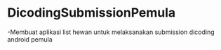 # DicodingSubmissionPemula

-Membuat aplikasi list hewan untuk melaksanakan submission dicoding android pemula
